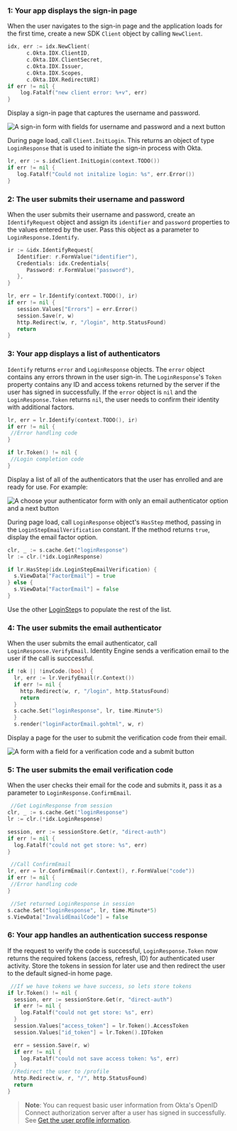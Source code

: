 ### 1: Your app displays the sign-in page

When the user navigates to the sign-in page and the application loads for the first time, create a new SDK `Client` object by calling `NewClient`.

```go
idx, err := idx.NewClient(
      c.Okta.IDX.ClientID,
      c.Okta.IDX.ClientSecret,
      c.Okta.IDX.Issuer,
      c.Okta.IDX.Scopes,
      c.Okta.IDX.RedirectURI)
if err != nil {
    log.Fatalf("new client error: %+v", err)
}
```

Display a sign-in page that captures the username and password.

<div class="half wireframe-border">

![A sign-in form with fields for username and password and a next button](/img/wireframes/sign-in-form-username-password.png)

<!--

Source image: https://www.figma.com/file/YH5Zhzp66kGCglrXQUag2E/%F0%9F%93%8A-Updated-Diagrams-for-Dev-Docs?node-id=3398%3A36678&t=wzNwSZkdctajVush-1 sign-in-form-username-password
 -->

</div>

During page load, call `Client.InitLogin`. This returns an object of type `LoginResponse` that is used to initiate the sign-in process with Okta.

```go
lr, err := s.idxClient.InitLogin(context.TODO())
if err != nil {
   log.Fatalf("Could not initalize login: %s", err.Error())
}
```

### 2: The user submits their username and password

When the user submits their username and password, create an `IdentifyRequest` object and assign its `identifier` and `password` properties to the values entered by the user. Pass this object as a parameter to `LoginResponse.Identify`.

```go
ir := &idx.IdentifyRequest{
   Identifier: r.FormValue("identifier"),
   Credentials: idx.Credentials{
      Password: r.FormValue("password"),
   },
}

lr, err = lr.Identify(context.TODO(), ir)
if err != nil {
   session.Values["Errors"] = err.Error()
   session.Save(r, w)
   http.Redirect(w, r, "/login", http.StatusFound)
   return
}
```

### 3: Your app displays a list of authenticators

`Identify` returns `error` and `LoginResponse` objects. The `error` object contains any errors thrown in the user sign-in. The `LoginResponse`'s `Token` property contains any ID and access tokens returned by the server if the user has signed in successfully. If the `error` object is `nil` and the `LoginResponse.Token` returns `nil`, the user needs to confirm their identity with additional factors.

```go
lr, err = lr.Identify(context.TODO(), ir)
if err != nil {
 //Error handling code
}

if lr.Token() != nil {
 //Login completion code
}
```

Display a list of all of the authenticators that the user has enrolled and are ready for use. For example:

<div class="half wireframe-border">

![A choose your authenticator form with only an email authenticator option and a next button](/img/wireframes/choose-authenticator-form-email-only.png)

<!--

Source image: https://www.figma.com/file/YH5Zhzp66kGCglrXQUag2E/%F0%9F%93%8A-Updated-Diagrams-for-Dev-Docs?node-id=3398%3A36772&t=wzNwSZkdctajVush-1 choose-authenticator-form-email-only
 -->

</div>

During page load, call `LoginResponse` object's `HasStep` method, passing in the  `LoginStepEmailVerification` constant. If the method returns `true`, display the email factor option.

```go
clr, _ := s.cache.Get("loginResponse")
lr := clr.(*idx.LoginResponse)

if lr.HasStep(idx.LoginStepEmailVerification) {
  s.ViewData["FactorEmail"] = true
} else {
  s.ViewData["FactorEmail"] = false
}
```

Use the other [LoginStep](https://github.com/okta/okta-idx-golang/blob/master/identify.go#L692)s to populate the rest of the list.

### 4: The user submits the email authenticator

When the user submits the email authenticator, call `LoginResponse.VerifyEmail`. Identity Engine sends a verification email to the user if the call is succcessful.

```go
if !ok || !invCode.(bool) {
  lr, err := lr.VerifyEmail(r.Context())
  if err != nil {
    http.Redirect(w, r, "/login", http.StatusFound)
    return
  }
  s.cache.Set("loginResponse", lr, time.Minute*5)
  }
  s.render("loginFactorEmail.gohtml", w, r)

```

Display a page for the user to submit the verification code from their email.

<div class="half wireframe-border">

![A form with a field for a verification code and a submit button](/img/wireframes/enter-verification-code-form.png)

<!--

Source image: https://www.figma.com/file/YH5Zhzp66kGCglrXQUag2E/%F0%9F%93%8A-Updated-Diagrams-for-Dev-Docs?node-id=3398%3A36808&t=2h5Mmz3COBLhqVzv-1 enter-verification-code-form
 -->

</div>

### 5: The user submits the email verification code

When the user checks their email for the code and submits it, pass it as a parameter to `LoginResponse.ConfirmEmail`.

```go
 //Get LoginResponse from session
clr, _ := s.cache.Get("loginResponse")
lr := clr.(*idx.LoginResponse)

session, err := sessionStore.Get(r, "direct-auth")
if err != nil {
  log.Fatalf("could not get store: %s", err)
}

 //Call ConfirmEmail
lr, err = lr.ConfirmEmail(r.Context(), r.FormValue("code"))
if err != nil {
 //Error handling code
}

 //Set returned LoginResponse in session
s.cache.Set("loginResponse", lr, time.Minute*5)
s.ViewData["InvalidEmailCode"] = false

```

### 6: Your app handles an authentication success response

If the request to verify the code is successful, `LoginResponse.Token` now returns the required tokens (access, refresh, ID) for authenticated user activity. Store the tokens in session for later use and then redirect the user to the default signed-in home page.

```go
 //If we have tokens we have success, so lets store tokens
if lr.Token() != nil {
  session, err := sessionStore.Get(r, "direct-auth")
  if err != nil {
    log.Fatalf("could not get store: %s", err)
  }
  session.Values["access_token"] = lr.Token().AccessToken
  session.Values["id_token"] = lr.Token().IDToken

  err = session.Save(r, w)
  if err != nil {
    log.Fatalf("could not save access token: %s", err)
  }
 //Redirect the user to /profile
  http.Redirect(w, r, "/", http.StatusFound)
  return
}
```

> **Note**: You can request basic user information from Okta's OpenID Connect authorization server after a user has signed in successfully. See [Get the user profile information](https://developer.okta.com/docs/guides/oie-embedded-sdk-use-case-basic-sign-in/go/main/#get-the-user-profile-information).
